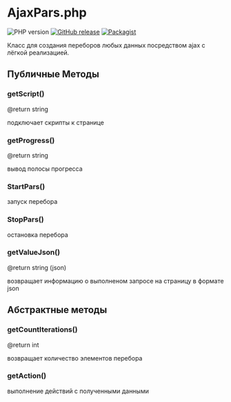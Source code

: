 AjaxPars.php
========
![PHP version](https://img.shields.io/badge/PHP->=v5.6-green.svg?php=5.6)    [![GitHub release](https://img.shields.io/badge/releases-1.2.5-blue.svg)](https://github.com/indeximstudio/AjaxPars/releases)
[![Packagist](https://img.shields.io/packagist/l/doctrine/orm.svg)]()

Класс для создания переборов любых данных посредством ajax c лёгкой реализацией.


## Публичные Методы
### getScript()
@return string

подключает скрипты к странице

### getProgress()
@return string

вывод полосы прогресса

### StartPars()
запуск перебора

### StopPars()
остановка перебора

### getValueJson()
@return string (json)

возвращает информацию о выполненом запросе на страницу в формате json



## Абстрактные методы

### getCountIterations()
@return int

возвращает количество элементов перебора

### getAction()
выполнение действий c полученными данными

